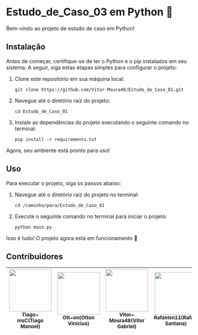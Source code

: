# Estudo_de_Caso_03 em Python 🐍

Bem-vindo ao projeto de estudo de caso em Python!

## Instalação

Antes de começar, certifique-se de ter o Python e o pip instalados em seu sistema. A seguir, siga estas etapas simples para configurar o projeto:

1. Clone este repositório em sua máquina local:

   ```
   git clone https://github.com/Vitor-Moura48/Estudo_de_Caso_01.git
   ```

2. Navegue até o diretório raiz do projeto:

   ```
   cd Estudo_de_Caso_01
   ```

3. Instale as dependências do projeto executando o seguinte comando no terminal:

   ```
   pip install -r requirements.txt
   ```

Agora, seu ambiente está pronto para uso!

## Uso

Para executar o projeto, siga os passos abaixo:

1. Navegue até o diretório raiz do projeto no terminal:

   ```
   cd /caminho/para/Estudo_de_Caso_01
   ```

2. Execute o seguinte comando no terminal para iniciar o projeto:

   ```
   python main.py
   ```

Isso é tudo! O projeto agora está em funcionamento 🚀

## Contribuidores
| [<img loading="lazy" src="https://avatars.githubusercontent.com/u/91148044?v=4" width=115><br><sub>Tiago-msC(Tiago Manoel)</sub>](https://github.com/Tiago-msC) |  [<img loading="lazy" src="https://avatars.githubusercontent.com/u/134803634?v=4" width=115><br><sub>Ott-on(Otton Vinícius)</sub>](https://github.com/Ott-on) | [<img loading="lazy" src="https://avatars.githubusercontent.com/u/90641243?v=4" width=115><br><sub>Vitor-Moura48(Vitor Gabriel)</sub>](https://github.com/Vitor-Moura48) | [<img loading="lazy" src="https://avatars.githubusercontent.com/u/140290416?v=4" width=115><br><sub>Rafaelsn11(Rafael Santana)</sub>](https://github.com/Rafaelsn11) | [<img loading="lazy" src="https://avatars.githubusercontent.com/u/144070176?v=4" width=115><br><sub>CESF00(Carlos Erbe)</sub>](https://github.com/CESF00) |
| :---: | :---: | :---: | :---: | :---: |
